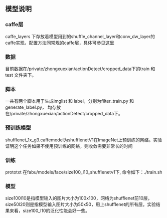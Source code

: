 ## 模型说明

### caffe层

caffe_layers 下存放着模型用到的shuffle_channel_layer和conv_dw_layer的caffe实现，配置方法同常规的caffe层，具体可参见[这里](https://github.com/farmingyard/ShuffleNet)

### 数据

目前数据在/private/zhongxuexian/actionDetect/cropped_data下的train 和 test 文件夹下。

### 脚本

一共有两个脚本用于生成imglist 和 label，分别为filter_train.py 和 generate_label.py， 均存放在/private/zhongxuexian/actionDetect/cropped_data下。

### 预训练模型

shufflenet_1x_g3.caffemodel为shufflenetV1在ImageNet上预训练的网络。实验证明这个任务如果不使用预训练的网络，则收敛需要非常长的时间

### 训练

prototxt 在fabu/models/face/size100_l10_shufflenetv1下, 命令如下：./train.sh

### 模型

size100l10是指模型输入的图片大小为100x100，网络为shufflenet前10层，size50l20则是指模型输入图片大小为50x50，用上shufflenet的所有层。实验结果来看，size100_l10的泛化性能会好一些。
